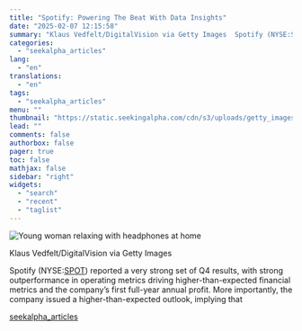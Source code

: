 ```yaml
---
title: "Spotify: Powering The Beat With Data Insights"
date: "2025-02-07 12:15:58"
summary: "Klaus Vedfelt/DigitalVision via Getty Images  Spotify (NYSE:SPOT) reported a very strong set of Q4 results, with strong outperformance in operating metrics driving higher-than-expected financial metrics and the company’s first full-year annual profit. More importantly, the company issued a higher-than-expected outlook, implying that"
categories:
  - "seekalpha_articles"
lang:
  - "en"
translations:
  - "en"
tags:
  - "seekalpha_articles"
menu: ""
thumbnail: "https://static.seekingalpha.com/cdn/s3/uploads/getty_images/496125821/image_496125821.jpg"
lead: ""
comments: false
authorbox: false
pager: true
toc: false
mathjax: false
sidebar: "right"
widgets:
  - "search"
  - "recent"
  - "taglist"
---
```


![Young woman relaxing with headphones at home](https://static.seekingalpha.com/cdn/s3/uploads/getty_images/496125821/image_496125821.jpg?io=getty-c-w750) 



Klaus Vedfelt/DigitalVision via Getty Images





Spotify (NYSE:[SPOT](https://seekingalpha.com/symbol/SPOT "Spotify Technology S.A.")) reported a very strong set of Q4 results, with strong outperformance in operating metrics driving higher-than-expected financial metrics and the company’s first full-year annual profit. More importantly, the company issued a higher-than-expected outlook, implying that

[seekalpha_articles](https://seekingalpha.com/article/4755962-spotify-powering-the-beat-with-data-insights)
